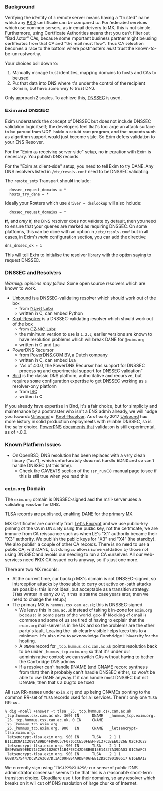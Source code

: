 ### Background

Verifying the identity of a remote server means having a "trusted" name which any [PKIX][] certificate can be compared to.  For federated services which use common servers, as in email delivery to MX, this is not simple.  Furthermore, using Certificate Authorities means that you can't filter out "Bad Actor" CAs, because some important business partner might be using certificates from that CA and "the mail must flow".  Thus CA selection becomes a race to the bottom where postmasters _must_ trust the known-to-be-untrustworthy.

Your choices boil down to:

1. Manually manage trust identities, mapping domains to hosts and CAs to be used
2. Put that data into DNS where it's under the control of the recipient domain, but have some way to trust DNS.

Only approach 2 scales.  To achieve this, [DNSSEC][] is used.


### Exim and DNSSEC

Exim understands the concept of DNSSEC but does not include DNSSEC validation logic itself; the developers feel that's too large an attack surface to be parsed from UDP inside a setuid root program, and that aspects such as algorithm support would just become stale.  So Exim defers validation to your DNS Resolver.

For the "Exim as receiving server-side" setup, no integration with Exim is necessary.  You publish DNS records.

For the "Exim as client-side" setup, you need to tell Exim to try DANE.  Any DNS resolvers listed in `/etc/resolv.conf` need to be DNSSEC validating.

The `remote_smtp` Transport should include:

```
  dnssec_request_domains = *
  hosts_try_dane = *
```

Ideally your Routers which use `driver = dnslookup` will also include:

```
  dnssec_request_domains = *
```

**If**, and _only_ if, the DNS resolver does not validate by default, then you need to ensure that your queries are marked as requiring DNSSEC.  On some platforms, this can be done with an option in `/etc/resolv.conf` but in all cases, in Exim's _main_ configuration section, you can add the directive:

```
dns_dnssec_ok = 1
```

This will tell Exim to initialise the resolver library with the option saying to request DNSSEC.


### DNSSEC and Resolvers

_Warning: opinions may follow._  Some open source resolvers which are known to work.

* [Unbound][] is a DNSSEC-validating resolver which should work out of the box
  + from [NLnet Labs][]
  + written in C, can embed Python
* [Knot-Resolver][] is a DNSSEC-validating resolver which should work out of the box
  + from [CZ-NIC Labs][]
  + the minimum version to use is `1.2.0`; earlier versions are known to have resolution problems which will break DANE for `@exim.org`
  + written in C and Lua
* [PowerDNS Recursor][]
  + from [PowerDNS.COM BV][PowerDNS], a Dutch company
  + written in C, can embed Lua
  + "As of 4.0.0, the PowerDNS Recursor has support for DNSSEC processing and experimental support for DNSSEC validation"
* [Bind][] is the classic DNS platform, authoritative and recursive, but requires some configuration expertise to get DNSSEC working as a resolver-only platform
  + from [ISC][]
  + written in C

If you already have expertise in Bind, it's a fair choice, but for simplicity and maintenance by a postmaster who isn't a DNS admin already, we will nudge you towards [Unbound][] or [Knot-Resolver][].  As of early 2017 [Unbound][] has more history in solid production deployments with reliable DNSSEC, so is the safer choice.  [PowerDNS][] [documents that](https://doc.powerdns.com/md/recursor/dnssec/) validation is still experimental, as of 4.0.0.


### Known Platform Issues

* On OpenBSD, DNS resolution has been replaced with a very clean library ("asr"), which unfortunately does not handle EDNS and so can't handle DNSSEC (at this time).
  + Check the CAVEATS section of the `asr_run(3)` manual page to see if this is still true when you read this


### `exim.org` Domain

The `exim.org` domain is DNSSEC-signed and the mail-server uses a validating resolver for DNS.

TLSA records are published, enabling DANE for the primary MX.

MX Certificates are currently from [Let's Encrypt][] and we use public-key pinning of the CA in DNS.  By using the public key, not the certificate, we are immune from CA reissuance such as when LE's "X1" authority became their "X3" authority.  We publish the public keys for "X3" and "X4" (the standby).  We also publish a couple of other CA records.  There is no need to use a public CA, with DANE, but doing so allows some validation by those not using DNSSEC and avoids our needing to run a CA ourselves.  All our web-services need PKIX CA-issued certs anyway, so it's just one more.

There are two MX records:

* At the current time, our backup MX's domain is not DNSSEC-signed, so interception attacks by those able to carry out active on-path attacks are possible; this is not ideal, but acceptable as a transition strategy.  (This written in early 2017; if this is still the case years later, then we need to change the setup.)
* The primary MX is `hummus.csx.cam.ac.uk`; this is DNSSEC-signed.
  + We leave this in `cam.ac.uk` instead of taking it in-zone for `exim.org` because in some parts of the world, geo-IP blocking of email is common and some of us are tired of having to explain that the `exim.org` mail-server is in the UK and so the problems are the other party's fault.  Leaving the `.uk` clearly visible helps keep this to a minimum.  It's also nice to acknowledge Cambridge University for the hosting.
  + A `DNAME` record for `_tcp.hummus.csx.cam.ac.uk` points resolution back to be under `_hummus_tcp.exim.org` so that it's under our administrative control; we can switch CAs without having to bother the Cambridge DNS admins
  + If a resolver can't handle DNAME (and CNAME record synthesis from that) then it probably can't handle DNSSEC either, so won't be able to use DANE anyway.  If it can handle most DNSSEC but not DNAME, then that's a bug to be fixed

All `TLSA` RR-names under `exim.org` end up being CNAMEs pointing to the common RR-set of `TLSA` records used for all services.  There's only one `TLSA` RR-set.

```
% dig +noall +answer -t tlsa _25._tcp.hummus.csx.cam.ac.uk
_tcp.hummus.csx.cam.ac.uk. 3600 IN      DNAME   _hummus_tcp.exim.org.
_25._tcp.hummus.csx.cam.ac.uk. 0 IN     CNAME   _25._hummus_tcp.exim.org.
_25._hummus_tcp.exim.org. 900   IN      CNAME   _letsencrypt-tlsa.exim.org.
_letsencrypt-tlsa.exim.org. 900 IN      TLSA    2 1 1 B111DD8A1C2091A89BD4FD60C57F0716CCE50FEEFF8137CDBEE0326E 02CF362B
_letsencrypt-tlsa.exim.org. 900 IN      TLSA    2 1 1 0B9FA5A59EED715C26C1020C711B4F6EC42D58B0015E14337A39DAD3 01C5AFC3
_letsencrypt-tlsa.exim.org. 900 IN      TLSA    2 1 1 60B87575447DCBA2A36B7D11AC09FB24A9DB406FEE12D2CC90180517 616E8A18
```

We currently sign using `ECDSAP256SHA256`; our sense of public DNS administrator consensus seems to be that this is a reasonable short-term transition choice.  Cloudflare use it for their domains, so any resolver which breaks on it will cut off DNS resolution of large chunks of Internet.

[DNSSEC]: https://en.wikipedia.org/wiki/Domain_Name_System_Security_Extensions "DNS Security Extensions"
[PKIX]: https://en.wikipedia.org/wiki/X.509
[Unbound]: https://www.unbound.net/
[NLnet Labs]: https://www.nlnetlabs.nl/
[Knot-Resolver]: https://www.knot-resolver.cz/
[CZ-NIC Labs]: https://labs.nic.cz/en/
[Bind]: https://www.isc.org/downloads/bind/
[ISC]: https://www.isc.org/ "Internet Systems Consortium"
[PowerDNS Recursor]: https://www.powerdns.com/recursor.html
[PowerDNS]: https://www.powerdns.com/whatwedo.html
[Let's Encrypt]: https://letsencrypt.org/ "Let’s Encrypt is a free, automated, and open Certificate Authority"